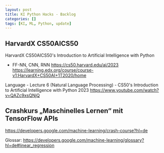 ```yaml
---
layout: post
title: KI Python Hacks - Backlog 
categories: []
tags: [KI, ML, Python, update]
--- 
```


## HarvardX CS50AICS50
HarvardX CS50AICS50's Introduction to Artificial Intelligence with Python

- FF-NN, CNN, RNN 
<https://cs50.harvard.edu/ai/2023> 
<https://learning.edx.org/course/course-v1:HarvardX+CS50AI+1T2020/home>

Language - Lecture 6 (Natural Language Processing) - CS50's Introduction to Artificial Intelligence with Python 2023 <https://www.youtube.com/watch?v=QAZc9xsQNjQ>

## Crashkurs „Maschinelles Lernen“ mit TensorFlow APIs

<https://developers.google.com/machine-learning/crash-course?hl=de>

Glossar: <https://developers.google.com/machine-learning/glossary?hl=de#linear_regression>
